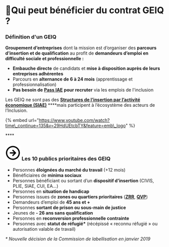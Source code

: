 # 🥇Qui peut bénéficier du contrat GEIQ ?

### Définition d'un GEIQ

**Groupement d’entreprises** dont la mission est d’organiser des **parcours d’insertion et de qualification** au profit de **demandeurs d’emploi en difficulté sociale et professionnelle :**

* **Embauche directe** de candidats et **mise à disposition auprès de leurs entreprises adhérentes**
* Parcours en **alternance de 6 à 24 mois** \(apprentissage et professionnalisation\)
* **Pas besoin de** [**Pass IAE**](pourquoi-une-plateforme-de-linclusion/pass-iae-agrement-plus-simple-cest-a-dire.md) **pour recruter** via les emplois de l'inclusion

Les GEIQ ne sont pas des [**Structures de l’insertion par l’activité économique \(SIAE\)**](pourquoi-une-plateforme-de-linclusion/qui-sont-les-employeurs-solidaires.md) ****mais participent à l’écosystème des acteurs de l’Inclusion.

{% embed url="https://www.youtube.com/watch?time\_continue=135&v=29HdUEtcbTY&feature=emb\_logo" %}

\*\*\*\*

### ![](.gitbook/assets/arrow-right-circle-1-.svg) Les 10 publics prioritaires des GEIQ

* Personnes **éloignées du marché du travail** \(+12 mois\)  
* Bénéficiaires de **minima sociaux** 
* Personnes bénéficiant ou sortant d’un **dispositif d’insertion** \(CIVIS, PLIE, SIAE, CUI, EA...\)  
* Personnes en **situation de handicap** 
* Personnes issues de **zones ou quartiers prioritaires** \([**ZRR**](https://www.data.gouv.fr/fr/datasets/zones-de-revitalisation-rurale-zrr/), [**QVP**](https://sig.ville.gouv.fr/)\) 
* Demandeurs d’emploi de **45 ans et +**
* Personnes **sortant de prison ou sous-main de justice** 
* Jeunes de **- 26 ans sans qualification** 
* Personnes en **reconversion professionnelle contrainte**  
* Personnes avec **statut de réfugié\*** \(récépissé « reconnu réfugié » ou autorisation valable de travail\)

_\* Nouvelle décision de la Commission de labellisation en janvier 2019_

